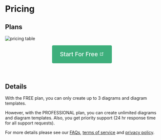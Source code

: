 # Pricing

## Plans

![pricing table](https://assets.cloudskew.com/assets/pages/pricing/pricing-table-01.png)

<!-- the html, styling is copy/pasted from the 'go to app' button on homepage -->
<div style="text-align: center;">
  <a style="display: inline-block;
    font-size: 1.2rem;
    font-weight: 500;
    line-height: 1.7;
    text-decoration: none;
    color: #fff;
    background-color: #3eaf7c;
    border-bottom: 1px solid #389d70;
    cursor: pointer;
    transition: background-color 0.1s ease;
    padding: 0.8rem 1.6rem;
    border-radius: 4px;
    box-sizing: border-box;
    -webkit-font-smoothing: antialiased;"
    href="https://app.cloudskew.com"
    target="_blank">Start For Free
    <span>
      <svg xmlns="http://www.w3.org/2000/svg" aria-hidden="true" focusable="false" x="0px" y="0px" viewBox="0 0 100 100" width="15" height="15" class="icon outbound"><path fill="currentColor" d="M18.8,85.1h56l0,0c2.2,0,4-1.8,4-4v-32h-8v28h-48v-48h28v-8h-32l0,0c-2.2,0-4,1.8-4,4v56C14.8,83.3,16.6,85.1,18.8,85.1z"></path> <polygon fill="currentColor" points="45.7,48.7 51.3,54.3 77.2,28.5 77.2,37.2 85.2,37.2 85.2,14.9 62.8,14.9 62.8,22.9 71.5,22.9"></polygon></svg>
    </span>
  </a>
</div>
<br>
<br>

## Details

With the FREE plan, you can only create up to 3 diagrams and diagram templates.

However, with the PROFESSIONAL plan, you can create unlimited diagrams and diagram templates. Also, you get priority support (24 hr response time for all support requests).

For more details please see our [FAQs](./frequently-asked-questions.md), [terms of service](../about/terms-of-service.md) and [privacy policy](../about/privacy-policy.md).

